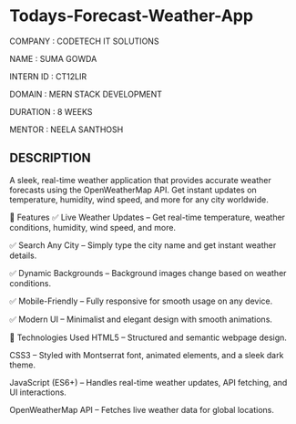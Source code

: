 # Todays-Forecast-Weather-App
COMPANY : CODETECH IT SOLUTIONS

NAME : SUMA GOWDA

INTERN ID : CT12LIR

DOMAIN : MERN STACK DEVELOPMENT

DURATION : 8 WEEKS

MENTOR : NEELA SANTHOSH

## DESCRIPTION

A sleek, real-time weather application that provides accurate weather forecasts using the OpenWeatherMap API. Get instant updates on temperature, humidity, wind speed, and more for any city worldwide.

🔹 Features
✅ Live Weather Updates – Get real-time temperature, weather conditions, humidity, wind speed, and more.

✅ Search Any City – Simply type the city name and get instant weather details.

✅ Dynamic Backgrounds – Background images change based on weather conditions.

✅ Mobile-Friendly – Fully responsive for smooth usage on any device.

✅ Modern UI – Minimalist and elegant design with smooth animations.

🔹 Technologies Used
HTML5 – Structured and semantic webpage design.

CSS3 – Styled with Montserrat font, animated elements, and a sleek dark theme.

JavaScript (ES6+) – Handles real-time weather updates, API fetching, and UI interactions.

OpenWeatherMap API – Fetches live weather data for global locations.
